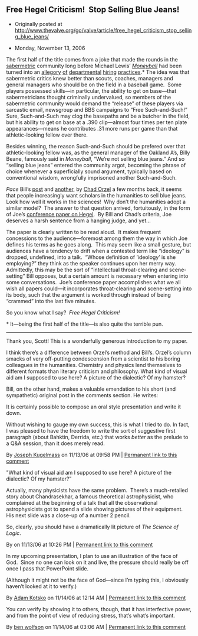 ## Free Hegel Criticism!  Stop Selling Blue Jeans!

 * Originally posted at http://www.thevalve.org/go/valve/article/free_hegel_criticism_stop_selling_blue_jeans/

* Monday, November 13, 2006 

The first half of the title comes from a joke that made the rounds in the [sabermetric](http://en.wikipedia.org/wiki/Sabermetrics) community long before Michael Lewis’ [_Moneyball_](http://www.amazon.com/exec/obidos/ASIN/0393324818/diesekoschmar-20) had been turned into an [allegory](http://www.tnr.com/blog/openuniversity?pid=47179) [of](http://www.tnr.com/blog/openuniversity?pid=47179) [departmental](http://www.tnr.com/blog/openuniversity?pid=47792) [hiring](http://www.tnr.com/blog/openuniversity?pid=47953) [practices](http://prawfsblawg.blogs.com/prawfsblawg/2005/09/entry_level_hir.html).\*  The idea was that sabermetric critics knew better than scouts, coaches, managers and general managers who should be on the field in a baseball game.  Some players possessed skills—in particular, the ability to get on base—that sabermetricians thought criminally undervalued, so members of the sabermetric community would demand the “release” of these players via sarcastic email, newsgroup and BBS campaigns to “Free Such-and-Such!”  Sure, Such-and-Such may clog the basepaths and be a butcher in the field, but his ability to get on base at a .390 clip—almost four times per ten plate appearances—means he contributes .31 more runs per game than that athletic-looking fellow over there.  

Besides winning, the reason Such-and-Such should be prefered over that athletic-looking fellow was, as the general manager of the Oakland A’s, Billy Beane, famously said in _Moneyball_, “We’re not selling blue jeans.”  And so “selling blue jeans” entered the community argot, becoming the phrase of choice whenever a superficially sound argument, typically based on conventional wisdom, wrongfully imprisoned another Such-and-Such.

_Pace_ Bill’s [post](http://www.thevalve.org/go/valve/article/no_no_no_no_never_read_your_presentation_speak_it/) and [another](http://scienceblogs.com/principles/2006/10/two_cultures_at_meetings.php), by [Chad Orzel](http://scienceblogs.com/principles/) a few months back, it seems that people increasingly want scholars in the humanities to sell blue jeans.  Look how well it works in the sciences!  Why don’t the humanities adopt a similar model?  The answer to that question arrived, fortuitously, in the form of Joe’s [conference paper on Hegel](http://kugelmass.wordpress.com/2006/11/12/the-full-text-of-the-pamla-conference-paper-on-hegel/).  By Bill and Chad’s criteria, Joe deserves a harsh sentence from a hanging judge, and yet…

The paper is clearly written to be read aloud.  It makes frequent concessions to the audience—foremost among them the way in which Joe defines his terms as he goes along.  This may seem like a small gesture, but audiences have a tendency to drift when a contested term like “ideology” is dropped, undefined, into a talk.  “Whose definition of ‘ideology’ is she employing?” they think as the speaker continues upon her merry way.  Admittedly, this may be the sort of “intellectual throat-clearing and scene-setting” Bill opposes, but a certain amount is necessary when entering into some conversations.  Joe’s conference paper accomplishes what we all wish all papers could—it incorporates throat-clearing and scene-setting into its body, such that the argument is worked through instead of being “crammed” into the last five minutes.  

So you know what I say?  _Free Hegel Criticism!_  

\* It—being the first half of the title—is also quite the terrible pun.

---

Thank you, Scott! This is a wonderfully generous introduction to my paper.

I think there’s a difference between Orzel’s method and Bill’s. Orzel’s column smacks of very off-putting condescension from a scientist to his boring colleagues in the humanities. Chemistry and physics lend themselves to different formats than literary criticism and philosophy. What kind of visual aid am I supposed to use here? A picture of the dialectic? Of my hamster?

Bill, on the other hand, makes a valuable emendation to his short (and sympathetic) original post in the comments section. He writes:

It is certainly possible to compose an oral style presentation and write it down.

Without wishing to gauge my own success, this is what I tried to do. In fact, I was pleased to have the freedom to write the sort of suggestive first paragraph (about Bahktin, Derrida, etc.) that works _better_ as the prelude to a Q&A session, than it does merely read.

By [Joseph Kugelmass](http://kugelmass.wordpress.com/) on 11/13/06 at 09:58 PM | [Permanent link to this comment](http://www.thevalve.org/go/valve/article/free_hegel_criticism_stop_selling_blue_jeans/#12921)
[]()

"What kind of visual aid am I supposed to use here? A picture of the dialectic? Of my hamster?”

Actually, many physicists have the same problem.  There’s a much-retailed story about Chandrasekhar, a famous theoretical astrophysicist, who complained at the beginning of a talk that all the observational astrophysicists got to spend a slide showing pictures of their equipment.  His next slide was a close-up of a number 2 pencil.

So, clearly, you should have a dramatically lit picture of _The Science of Logic_.

By  on 11/13/06 at 10:26 PM | [Permanent link to this comment](http://www.thevalve.org/go/valve/article/free_hegel_criticism_stop_selling_blue_jeans/#12924)
[]()

In my upcoming presentation, I plan to use an illustration of the face of God.  Since no one can look on it and live, the pressure should really be off once I pass that PowerPoint slide.

(Although it might not be the face of God—since I’m typing this, I obviously haven’t looked at it to verify.)

By [Adam Kotsko](http://adamkotsko.com/weblog) on 11/14/06 at 12:14 AM | [Permanent link to this comment](http://www.thevalve.org/go/valve/article/free_hegel_criticism_stop_selling_blue_jeans/#12930)
[]()

You can verify by showing it to others, though, that it has interfective power, and from the point of view of reducing stress, that’s what’s important.

By [ben wolfson](http://waste.typepad.com) on 11/14/06 at 03:06 AM | [Permanent link to this comment](http://www.thevalve.org/go/valve/article/free_hegel_criticism_stop_selling_blue_jeans/#12934)

